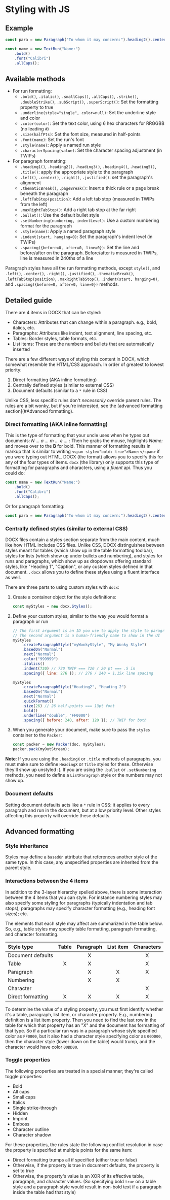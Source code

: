 # Styling with JS

## Example

```js
const para = new Paragraph("To whom it may concern:").heading2().center();

const name = new TextRun("Name:")
    .bold()
    .font("Calibri")
    .allCaps();
```

## Available methods

*   For run formatting:
    *   `.bold()`, `.italic()`, `.smallCaps()`, `.allCaps()`, `.strike()`, `.doubleStrike()`, `.subScript()`, `.superScript()`: Set the formatting property to true
    *   `.underline(style="single", color=null)`: Set the underline style and color
    *   `.color(color)`: Set the text color, using 6 hex characters for RRGGBB (no leading `#`)
    *   `.size(halfPts)`: Set the font size, measured in half-points
    *   `.font(name)`: Set the run's font
    *   `.style(name)`: Apply a named run style
    *   `.characterSpacing(value)`: Set the character spacing adjustment (in TWIPs)
*   For paragraph formatting:
    *   `.heading1()`, `.heading2()`, `.heading3()`, `.heading4()`, `.heading5()`, `.title()`: apply the appropriate style to the paragraph
    *   `.left()`, `.center()`, `.right()`, `.justified()`: set the paragraph's alignment
    *   `.thematicBreak()`, `.pageBreak()`: Insert a thick rule or a page break beneath the paragraph
    *   `.leftTabStop(position)`: Add a left tab stop (measured in TWIPs from the left)
    *   `.maxRightTabStop()`: Add a right tab stop at the far right
    *   `.bullet()`: Use the default bullet style
    *   `.setNumbering(numbering, indentLevel)`: Use a custom numbering format for the paragraph
    *   `.style(name)`: Apply a named paragraph style
    *   `.indent(start, hanging=0)`: Set the paragraph's indent level (in TWIPs)
    *   `.spacing({before=0, after=0, line=0})`: Set the line and before/after on the paragraph. Before/after is measured in TWIPs, line is measured in 240ths of a line

Paragraph styles have all the run formatting methods, except `style()`, and `.left()`, `.center()`, `.right()`, `.justified()`, `.thematicBreak()`, `.leftTabStop(position)`, `.maxRightTabStop()`, `.indent(start, hanging=0)`, and `.spacing({before=0, after=0, line=0})` methods.

## Detailed guide

There are 4 items in DOCX that can be styled:

*   Characters: Attributes that can change within a paragraph. e.g., bold, italics, etc.
*   Paragraphs: Attributes like indent, text alignment, line spacing, etc.
*   Tables: Border styles, table formats, etc.
*   List items: These are the numbers and bullets that are automatically inserted

There are a few different ways of styling this content in DOCX, which somewhat resemble the HTML/CSS approach. In order of greatest to lowest priority:

1.  Direct formatting (AKA inline formatting)
2.  Centrally defined styles (similar to external CSS)
3.  Document defaults (similar to a `*` rule in CSS)

Unlike CSS, less specific rules don't _necessarily_ override parent rules. The rules are a bit wonky, but if you're interested, see the [advanced formatting section](#Advanced formatting).

### Direct formatting (AKA inline formatting)

This is the type of formatting that your uncle uses when he types out documents: _N ... a ... m ... e ... :_ Then he grabs the mouse, highlights _Name:_ and moves over to the **B** for bold. This manner of formatting results in markup that is similar to writing `<span style="bold: true">Name:</span>` if you were typing out HTML. DOCX (the format) allows you to specify this for any of the four types of items. `docx` (the library) only supports this type of formatting for paragraphs and characters, using a _fluent_ api. Thus you could do:

```js
const name = new TextRun("Name:")
    .bold()
    .font("Calibri")
    .allCaps();
```

Or for paragraph formatting:

```js
const para = new Paragraph("To whom it may concern:").heading2().center();
```

### Centrally defined styles (similar to external CSS)

DOCX files contain a styles section separate from the main content, much like how HTML includes CSS files. Unlike CSS, DOCX distinguishes between styles meant for tables (which show up in the table formatting toolbar), styles for lists (which show up under bullets and numbering), and styles for runs and paragraphs, which show up as dropdowns offering standard styles, like "Heading 1", "Caption", or any custom styles defined in that document. <!-- TODO: add pictures of the panes -->. `docx` allows you to define these styles using a fluent interface as well.

There are three parts to using custom styles with `docx`:

1.  Create a container object for the style definitions:
    ```js
    const myStyles = new docx.Styles();
    ```
2.  Define your custom styles, similar to the way you would format a paragraph or run

    ```js
    // The first argument is an ID you use to apply the style to paragraphs
    // The second argument is a human-friendly name to show in the UI
    myStyles
        .createParagraphStyle("myWonkyStyle", "My Wonky Style")
        .basedOn("Normal")
        .next("Normal")
        .color("999999")
        .italics()
        .indent(720) // 720 TWIP === 720 / 20 pt === .5 in
        .spacing({ line: 276 }); // 276 / 240 = 1.15x line spacing

    myStyles
        .createParagraphStyle("Heading2", "Heading 2")
        .basedOn("Normal")
        .next("Normal")
        .quickFormat()
        .size(26) // 26 half-points === 13pt font
        .bold()
        .underline("double", "FF0000")
        .spacing({ before: 240, after: 120 }); // TWIP for both
    ```

3.  When you generate your document, make sure to pass the `styles` container to the `Packer`:

    ```js
    const packer = new Packer(doc, myStyles);
    packer.pack(myOutStream);
    ```

**Note**: If you are using the `.headingX` or `.title` methods of paragraphs, you must make sure to define `HeadingX` or `Title` styles for these. Otherwise they'll show up unstyled :(. If you are using the `.bullet` or `.setNumbering` methods, you need to define a `ListParagraph` style or the numbers may not show up.

### Document defaults

Setting document defaults acts like a `*` rule in CSS: it applies to every paragraph and run in the document, but at a low priority level. Other styles affecting this property will override these defaults.

## Advanced formatting

### Style inheritance

Styles may define a `basedOn` attribute that references another style of the same type. In this case, any unspecified properties are inherited from the parent style.

### Interactions between the 4 items

In addition to the 3-layer hierarchy spelled above, there is some interaction between the 4 items that you can style.
For instance numbering styles may also specify some styling for paragraphs (typically indentation and tab stops); paragraphs may specify character formatting (e.g., heading font sizes); etc.

The elements that each style may affect are summarized in the table below. So, e.g., table styles may specify table formatting, paragraph formatting, and character formatting.

| Style type        | Table | Paragraph | List item | Characters |
| :---------------- | :---: | :-------: | :-------: | :--------: |
| Document defaults |       |     X     |           |     X      |
| Table             |   X   |     X     |           |     X      |
| Paragraph         |       |     X     |     X     |     X      |
| Numbering         |       |     X     |     X     |            |
| Character         |       |           |           |     X      |
| Direct formatting |   X   |     X     |     X     |     X      |

To determine the value of a styling property, you must first identify whether it's a table, paragraph, list item, or character property. E.g., numbering definition is a list item property. Then you need to find the last row in the table for which that property has an "X" and the document has formatting of that type. So if a particular run was in a paragraph whose style specified color as `FF0000`, but it also had a character style specifying color as `00DD00`, then the character style (lower down on the table) would trump, and the character would have color `00DD00`.

### Toggle properties

The following properties are treated in a special manner; they're called toggle properties:

*   Bold
*   All caps
*   Small caps
*   Italics
*   Single strike-through
*   Hidden
*   Imprint
*   Emboss
*   Character outline
*   Character shadow

For these properties, the rules state the following conflict resolution in case the property is specified at multiple points for the same item:

*   Direct formatting trumps all if specified (either true or false)
*   Otherwise, if the property is true in document defaults, the property is set to true
*   Otherwise, the property's value is an XOR of its effective table, paragraph, and character values. (So specifying bold `true` on a table style and a paragraph style would result in non-bold text if a paragraph inside the table had that style)
